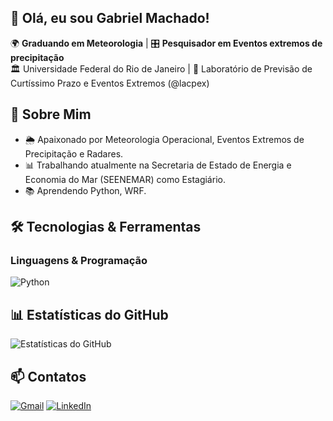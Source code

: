 ## 👋 Olá, eu sou Gabriel Machado!

🌍 **Graduando em Meteorologia** | 🎛️ **Pesquisador em Eventos extremos de precipitação**  
🏛️ Universidade Federal do Rio de Janeiro | 🔬 Laboratório de Previsão de Curtíssimo Prazo e Eventos Extremos (@lacpex)

## **📌 Sobre Mim**
- 🌦️ Apaixonado por Meteorologia Operacional, Eventos Extremos de Precipitação e Radares.
- 📊 Trabalhando atualmente na Secretaria de Estado de Energia e Economia do Mar (SEENEMAR) como Estagiário. 
- 📚 Aprendendo Python, WRF.

## **🛠️ Tecnologias & Ferramentas**
### **Linguagens & Programação**
![Python](https://img.shields.io/badge/Python-3776AB?style=for-the-badge&logo=python&logoColor=white)

## **📊 Estatísticas do GitHub**
![Estatísticas do GitHub](https://github-readme-stats.vercel.app/api?username=GHMachado&show_icons=true&theme=dark)

## **📫 Contatos**
[![Gmail](https://img.shields.io/badge/Gmail-D14836?style=for-the-badge&logo=gmail&logoColor=white)](mailto:gabriel.hmachado72@gmail.com)
[![LinkedIn](https://img.shields.io/badge/LinkedIn-0077B5?style=for-the-badge&logo=linkedin&logoColor=white)](https://linkedin.com/in/seu-linkedin)
